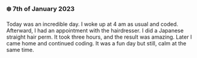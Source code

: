 ### ❄️ 7th of January 2023


Today was an incredible day. I woke up at 4 am as usual and coded. Afterward, I had an appointment with the hairdresser. I did a Japanese straight hair perm. It took three hours, and the result was amazing. Later I came home and continued coding. It was a fun day but still, calm at the same time.
